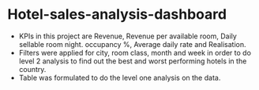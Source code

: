 # Hotel-sales-analysis-dashboard
* KPIs in this project are Revenue, Revenue per available room, Daily sellable room night. occupancy %, Average daily rate and Realisation. 
* Filters were applied for city, room class, month and week in order to do level 2 analysis to find out the best and worst performing hotels in the country. 
* Table was formulated to do the level one analysis on the data. 
